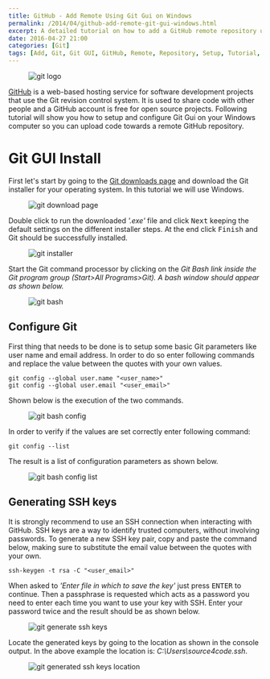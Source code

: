 ```yaml
---
title: GitHub - Add Remote Using Git Gui on Windows
permalink: /2014/04/github-add-remote-git-gui-windows.html
excerpt: A detailed tutorial on how to add a GitHub remote repository using Git Gui on Windows.
date: 2016-04-27 21:00
categories: [Git]
tags: [Add, Git, Git GUI, GitHub, Remote, Repository, Setup, Tutorial, upload code, Windows]
---
```


<figure>
    <img src="{{ site.url }}/assets/images/logos/git-logo.png" alt="git logo">
</figure>

[GitHub](https://github.com/) is a web-based hosting service for software development projects that use the Git revision control system. It is used to share code with other people and a GitHub account is free for open source projects. Following tutorial will show you how to setup and configure Git Gui on your Windows computer so you can upload code towards a remote GitHub repository.

# Git GUI Install

First let's start by going to the [Git downloads page](http://git-scm.com/downloads) and download the Git installer for your operating system. In this tutorial we will use Windows.

<figure>
    <img src="{{ site.url }}/assets/images/git/git-download-page.png" alt="git download page">
</figure>

Double click to run the downloaded <var>'.exe'</var> file and click <kbd>Next</kbd> keeping the default settings on the different installer steps. At the end click <kbd>Finish</kbd> and Git should be successfully installed.

<figure>
    <img src="{{ site.url }}/assets/images/git/git-installer.png" alt="git installer">
</figure>


Start the Git command processor by clicking on the <var>Git Bash<var> link inside the Git program group (<var>Start>All Programs>Git<var>). A bash window should appear as shown below.

<figure>
    <img src="{{ site.url }}/assets/images/git/git-bash.png" alt="git bash">
</figure>

 ## Configure Git

First thing that needs to be done is to setup some basic Git parameters like user name and email address. In order to do so enter following commands and replace the value between the quotes with your own values.

``` plaintext
git config --global user.name "<user_name>"
git config --global user.email "<user_email>"
```

Shown below is the execution of the two commands.

<figure>
    <img src="{{ site.url }}/assets/images/git/git-bash-config.png" alt="git bash config">
</figure>

In order to verify if the values are set correctly enter following command:

``` plaintext
git config --list
```
The result is a list of configuration parameters as shown below.

<figure>
    <img src="{{ site.url }}/assets/images/git/git-bash-config-list.png" alt="git bash config list">
</figure>

## Generating SSH keys

It is strongly recommend to use an SSH connection when interacting with GitHub. SSH keys are a way to identify trusted computers, without involving passwords. To generate a new SSH key pair, copy and paste the command below, making sure to substitute the email value between the quotes with your own.

``` plaintext
ssh-keygen -t rsa -C "<user_email>"
```

When asked to <var>'Enter file in which to save the key'</var> just press <kbd>ENTER</kbd> to continue. Then a passphrase is requested which acts as a password you need to enter each time you want to use your key with SSH. Enter your password twice and the result should be as shown below.

<figure>
    <img src="{{ site.url }}/assets/images/git/git-generate-ssh-keys.png" alt="git generate ssh keys">
</figure>

Locate the generated keys by going to the location as shown in the console output. In the above example the location is: <var>C:\Users\source4code\.ssh</var>.

<figure>
    <img src="{{ site.url }}/assets/images/git/git-generated-ssh-keys-location.png" alt="git generated ssh keys location">
</figure>















